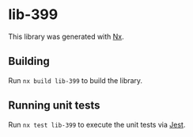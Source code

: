 # lib-399

This library was generated with [Nx](https://nx.dev).

## Building

Run `nx build lib-399` to build the library.

## Running unit tests

Run `nx test lib-399` to execute the unit tests via [Jest](https://jestjs.io).
